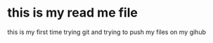 # this is my read me file 
this is my first time trying git and trying to push my files on my gihub
